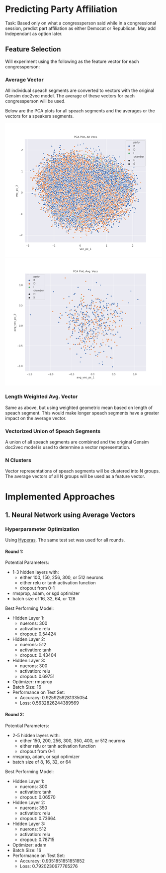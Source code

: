 # Predicting Party Affiliation
Task: Based only on what a congressperson said while in a congressional session, predict part affiliation as either Democat or Republican.
May add Independant as option later.

## Feature Selection

Will experiment using the following as the feature vector for each congressperson:

### Average Vector
All individual speach segments are converted to vectors with the original Gensim doc2vec model. The average of these vectors for each congressperson will be used.

Below are the PCA plots for all speach segments and the averages or the vectors for a speakers segments.

![all](https://github.com/RossDeVito/Marat/blob/master/Images/PCA_plot_all_vecs.png)
![avg](https://github.com/RossDeVito/Marat/blob/master/Images/PCA_plot_avg_vecs.png)


### Length Weighted Avg. Vector
Same as above, but using weighted geometric mean based on length of speach segment. This would make longer speach segments have a greater impact on the average vector.

### Vectorized Union of Speach Segments
A union of all speach segments are combined and the original Gensim doc2vec model is used to determine a vector representation.

### N Clusters
Vector representations of speach segments will be clustered into N groups. The average vectors of all N groups will be used as a feature vector.

# Implemented Approaches

## 1. Neural Network using Average Vectors

### Hyperparameter Optimization
Using [Hyperas](https://github.com/maxpumperla/hyperas). The same test set was used for all rounds.

#### Round 1:
Potential Parameters:
- 1-3 hidden layers with: 
	- either 100, 150, 256, 300, or 512 neurons
	- either relu or tanh activation function
	- dropout from 0-1
- rmsprop, adam, or sgd optimizer
- batch size of 16, 32, 64, or 128

Best Performing Model:
- Hidden Layer 1:
	- nuerons: 		300
	- activation: 	relu
	- dropout: 		0.54424
- Hidden Layer 2:
	- nuerons: 		512
	- activation: 	tanh
	- dropout: 		0.43404
- Hidden Layer 3:
	- nuerons: 		300
	- activation: 	relu
	- dropout: 		0.69751
- Optimizer:	rmsprop
- Batch Size:	16
- Performance on Test Set:
	- Accuracy: 	0.9259259281335054
	- Loss: 		0.5632826244389569

#### Round 2:
Potential Parameters:
- 2-5 hidden layers with: 
	- either 150, 200, 256, 300, 350, 400, or 512 neurons
	- either relu or tanh activation function
	- dropout from 0-1
- rmsprop, adam, or sgd optimizer
- batch size of 8, 16, 32, or 64

Best Performing Model:
- Hidden Layer 1:
	- nuerons: 		300
	- activation: 	tanh
	- dropout: 		0.06570
- Hidden Layer 2:
	- nuerons: 		350
	- activation: 	relu
	- dropout: 		0.73664
- Hidden Layer 3:
	- nuerons: 		512
	- activation: 	relu
	- dropout: 		0.78715
- Optimizer:	adam
- Batch Size:	16
- Performance on Test Set:
	- Accuracy: 	0.9351851851851852
	- Loss: 		0.7920230677765276